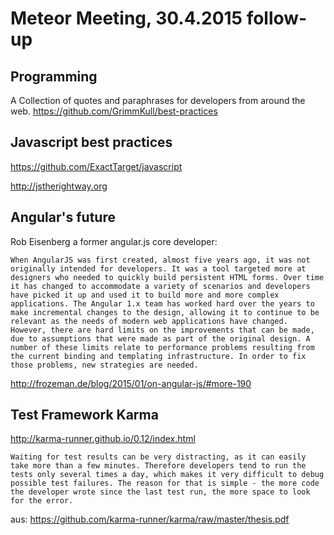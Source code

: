 # Meteor Meeting, 30.4.2015 follow-up


## Programming

A Collection of quotes and paraphrases for developers from around the web.
https://github.com/GrimmKull/best-practices


## Javascript best practices

https://github.com/ExactTarget/javascript

http://jstherightway.org


## Angular's future

Rob Eisenberg a former angular.js core developer:
```
When AngularJS was first created, almost five years ago, it was not originally intended for developers. It was a tool targeted more at designers who needed to quickly build persistent HTML forms. Over time it has changed to accommodate a variety of scenarios and developers have picked it up and used it to build more and more complex applications. The Angular 1.x team has worked hard over the years to make incremental changes to the design, allowing it to continue to be relevant as the needs of modern web applications have changed. However, there are hard limits on the improvements that can be made, due to assumptions that were made as part of the original design. A number of these limits relate to performance problems resulting from the current binding and templating infrastructure. In order to fix those problems, new strategies are needed.
```
http://frozeman.de/blog/2015/01/on-angular-js/#more-190


## Test Framework Karma

http://karma-runner.github.io/0.12/index.html

```
Waiting for test results can be very distracting, as it can easily take more than a few minutes. Therefore developers tend to run the tests only several times a day, which makes it very difficult to debug possible test failures. The reason for that is simple - the more code the developer wrote since the last test run, the more space to look for the error.
```
aus:
https://github.com/karma-runner/karma/raw/master/thesis.pdf
